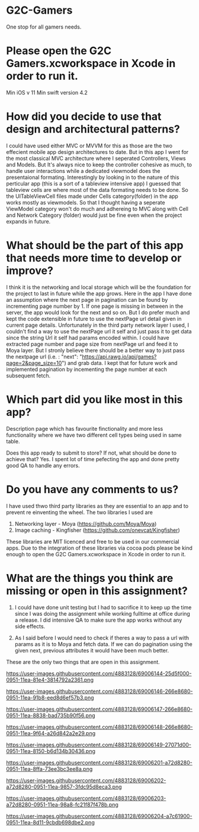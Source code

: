 # G2C-Gamers
One stop for all gamers needs.

# Please open the G2C Gamers.xcworkspace in Xcode in order to run it.


Min iOS v 11
Min swift version 4.2

# How did you decide to use that design and architectural patterns?

I could have used either MVC or MVVM for this as those are the two effecient mobile app design architectures to date. But in this app I went for the most classical MVC architecture where I seperated Controllers, Views and Models. But It's always nice to keep the controller cohesive as much, to handle user interactions while a dedicated viewmodel does the presentaional formating. 
Interestingly by looking in to the nature of this perticular app (this is a sort of a tableview intensive app) I guessed that tableview cells are where most of the data formating needs to be done. So the UITableViewCell files made under Cells category(folder) in the app works mostly as viewmodels. So that I thought having a seperate ViewModel category won't do much and adhereing to MVC along with Cell and Network Category (folder) would just be fine even when the project expands in future.

# What should be the part of this app that needs more time to develop or improve?

I think it is the networking and local storage which will be the foundation for the project to last in future while the app grows.
Here in the app I have done an assumption where the next page in pagination can be found by incrementing page number by 1. If one page is missing in between in the server, the app would look for the next and so on. 
But I do prefer much and kept the code extensible in future to use the nextPage url detail given in current page details. Unfortunately in the third party network layer I used, I couldn't find a way to use the nextPage url it self and just pass it to get data since the string Url it self had params encoded within.
I could have extracted page number and page size from nextPage url and feed it to Moya layer. But I stronly believe there should be a better way to just pass the nextpage url (i.e. : "next": "https://api.rawg.io/api/games?page=2&page_size=10") and grab data. I kept that for future work and implemented pagination by incementing the page number at each subsequent fetch.

# Which part did you like most in this app?

Description page which has favourite finctionality and more less functionality where we have two different cell types being used in same table.

Does this app ready to submit to store? If not, what should be done to achieve that?
Yes. I spent lot of time pefecting the app and done pretty good QA to handle any errors.

# Do you have any comments to us?

I have used thwo third party libraries as they are essential to an app and to prevent re einventing the wheel.
The two libraries I used are
1. Networking layer - Moya (https://github.com/Moya/Moya)
2. Image caching - Kingfisher (https://github.com/onevcat/Kingfisher)

These libraries are MIT licenced and free to be used in our commercial apps.
Due to the integration of these libraries via cocoa pods please be kind enough to open the G2C Gamers.xcworkspace in Xcode in order to run it.

# What are the things you think are missing or open in this assignment?

1. I could have done unit testing but I had to sacrifice it to keep up the time since I was doing the assignment while working fulltime at office during a release. I did intensive QA to make sure the app works without any side effects.

2. As I said before I would need to check if theres a way to pass a url with params as it is to Moya and fetch data. If we can do pagination using the given next, previous attributes it would have been much better.

These are the only two things that are open in this assignment.

https://user-images.githubusercontent.com/4883128/69006144-25d5f000-0951-11ea-81e4-3814792a2361.png

https://user-images.githubusercontent.com/4883128/69006146-266e8680-0951-11ea-91b8-eed8d6ef57b3.png

https://user-images.githubusercontent.com/4883128/69006147-266e8680-0951-11ea-8838-bad735b90f56.png

https://user-images.githubusercontent.com/4883128/69006148-266e8680-0951-11ea-9f64-a26d842a2e29.png

https://user-images.githubusercontent.com/4883128/69006149-27071d00-0951-11ea-8150-b6d134b30436.png

https://user-images.githubusercontent.com/4883128/69006201-a72d8280-0951-11ea-8ffa-73ee3bc3ee8a.png

https://user-images.githubusercontent.com/4883128/69006202-a72d8280-0951-11ea-9857-3fdc95d8eca3.png

https://user-images.githubusercontent.com/4883128/69006203-a72d8280-0951-11ea-98a8-fc21f87f478b.png

https://user-images.githubusercontent.com/4883128/69006204-a7c61900-0951-11ea-8d11-9cbdb698dbe2.png



